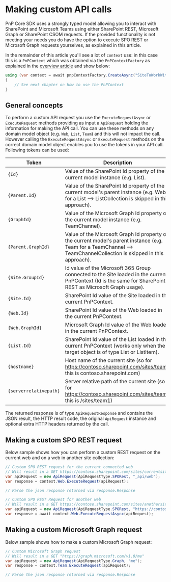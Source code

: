 # Making custom API calls

PnP Core SDK uses a strongly typed model allowing you to interact with SharePoint and Microsoft Teams using either SharePoint REST, Microsoft Graph or SharePoint CSOM requests. If the provided functionality is not meeting your needs you do have the option to execute SPO REST or Microsoft Graph requests yourselves, as explained in this article.

In the remainder of this article you'll see a lot of `context` use: in this case this is a `PnPContext` which was obtained via the `PnPContextFactory` as explained in the [overview article](readme.md) and show below:

```csharp
using (var context = await pnpContextFactory.CreateAsync("SiteToWorkWith"))
{
    // See next chapter on how to use the PnPContext
}
```

## General concepts

To perform a custom API request you use the `ExecuteRequestAsync` or `ExecuteRequest` methods providing as input a `ApiRequest` holding the information for making the API call. You can use these methods on any domain model object (e.g. `Web`, `List`, `Team`) and this will not impact the call. However calling the `ExecuteRequestAsync` or `ExecuteRequest` methods on the correct domain model object enables you to use the tokens in your API call. Following tokens can be used:

Token | Description
------|------------
`{Id}` | Value of the SharePoint Id property of the current model instance (e.g. List).
`{Parent.Id}` | Value of the SharePoint Id property of the current model's parent instance (e.g. Web for a List --> ListCollection is skipped in this approach).
`{GraphId}` | Value of the Microsoft Graph Id property of the current model instance (e.g. TeamChannel).
`{Parent.GraphId}` | Value of the Microsoft Graph Id property of the current model's parent instance (e.g. Team for a TeamChannel --> TeamChannelCollection is skipped in this approach).
`{Site.GroupId}` | Id value of the Microsoft 365 Group connected to the Site loaded in the current PnPContext (Id is the same for SharePoint REST as Microsoft Graph usage).
`{Site.Id}` | SharePoint Id value of the Site loaded in the current PnPContext.
`{Web.Id}` | SharePoint Id value of the Web loaded in the current PnPContext.
`{Web.GraphId}` | Microsoft Graph Id value of the Web loaded in the current PnPContext.
`{List.Id}` | SharePoint Id value of the List loaded in the current PnPContext (works only when the target object is of type List or ListItem).
`{hostname}` | Host name of the current site (so for https://contoso.sharepoint.com/sites/team1 this is contoso.sharepoint.com)
`{serverrelativepath}` | Server relative path of the current site (so for https://contoso.sharepoint.com/sites/team1 this is /sites/team1)

The returned response is of type `ApiRequestResponse` and contains the JSON result, the HTTP result code, the original `ApiRequest` instance and optional extra HTTP headers returned by the call.

## Making a custom SPO REST request

Below sample shows how you can perform a custom REST request on the current web and on a web in another site collection:

```csharp
// Custom SPO REST request for the current connected web
// Will result in a GET https://contoso.sharepoint.com/sites/currentsite/_api/web
var apiRequest = new ApiRequest(ApiRequestType.SPORest, "_api/web");
var response = context.Web.ExecuteRequest(apiRequest);

// Parse the json response returned via response.Response

// Custom SPO REST Request for another web
// Will result in a GET https://contoso.sharepoint.com/sites/anothersite/_api/web
var apiRequest = new ApiRequest(ApiRequestType.SPORest, "https://contoso.sharepoint.com/sites/anothersite/_api/web");
var response = await context.Web.ExecuteRequestAsync(apiRequest);
```

## Making a custom Microsoft Graph request

Below sample shows how to make a custom Microsoft Graph request:

```csharp
// Custom Microsoft Graph request
// Will result in a GET "https://graph.microsoft.com/v1.0/me" 
var apiRequest = new ApiRequest(ApiRequestType.Graph, "me");
var response = context.Team.ExecuteRequest(apiRequest);

// Parse the json response returned via response.Response
```
